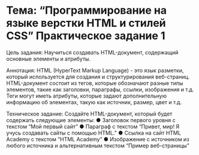 # Тема: “Программирование на языке верстки HTML и стилей CSS” Практическое задание 1

Цель задания: Научиться создавать HTML-документ, содержащий основные элементы и атрибуты.

Аннотация: HTML (HyperText Markup Language) - это язык разметки, который
используется для создания и структурирования веб-страниц. HTML-документ
состоит из тегов, которые обозначают разные типы элементов, такие как
заголовки, параграфы, ссылки, изображения и т.д. Теги могут иметь атрибуты,
которые задают дополнительную информацию об элементах, такую как
источник, размер, цвет и т.д.

Техническое задание: Создайте HTML-документ, который будет содержать
следующие элементы:
● Заголовок первого уровня с текстом “Мой первый сайт”
● Параграф с текстом “Привет, мир! Я учусь создавать сайты с помощью
HTML.”
● Ссылка на сайт HTML Academy с текстом “HTML Academy”
● Изображение с источником из любого источника и альтернативным
текстом “Пример веб-страницы”
